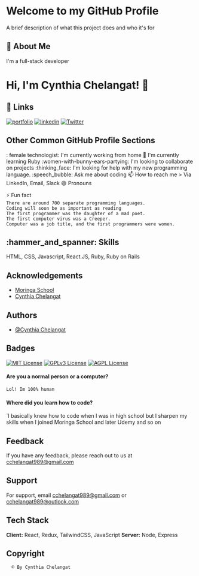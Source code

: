# Welcome to my GitHub Profile
A brief description of what this project does and who it's for
## :rocket: About Me
I'm a full-stack developer

# Hi, I'm Cynthia Chelangat! :wave:
## :link: Links
[![portfolio](https://img.shields.io/badge/my_portfolio-000?style=for-the-badge&logo=ko-fi&logoColor=white)]()
[![linkedin](https://img.shields.io/badge/linkedin-0A66C2?style=for-the-badge&logo=linkedin&logoColor=white)](www.linkedin.com/in/cynthiachelangat)
[![Twitter](https://img.shields.io/badge/twitter-1DA1F2?style=for-the-badge&logo=twitter&logoColor=white)](https://twitter.com/chelahcynthia1)
## Other Common GitHub Profile Sections
: female technologist: I'm currently working from home
:brain: I'm currently learning Ruby
:women-with-bunny-ears-partying: I'm looking to collaborate on projects
:thinking_face: I'm looking for help with my new programming language.
:speech_bubble: Ask me about coding
:mailbox: How to reach me > Via LinkedIn, Email, Slack
:smile: Pronouns <br>
    
:zap:️ Fun fact <br>
          `There are around 700 separate programming languages.`
          <br>
           `Coding will soon be as important as reading`
           <br>
           `The first programmer was the daughter of a mad poet.`
           <br>
           `The first computer virus was a Creeper.`
            <br>
           `Computer was a job title, and the first programmers were women.`
## :hammer_and_spanner: Skills
HTML, CSS, Javascript, React.JS, Ruby, Ruby on Rails
## Acknowledgements
 - [Moringa School](https://moringaschool.com/)
 - [Cynthia Chelangat](https://github.com/chelahcynthia)
## Authors
- [
@Cynthia Chelangat
](https://github.com/chelahcynthia)
## Badges
[![MIT License](https://img.shields.io/badge/License-MIT-green.svg)](https://choosealicense.com/licenses/mit/)
[![GPLv3 License](https://img.shields.io/badge/License-GPL%20v3-yellow.svg)](https://opensource.org/licenses/)
[![AGPL License](https://img.shields.io/badge/license-AGPL-blue.svg)](http://www.gnu.org/licenses/agpl-3.0)

#### Are you a normal person or a computer?
`Lol! Im 100% human`
#### Where did you learn how to code?
`I basically knew how to code when I was in high school but I sharpen my skills when I joined Moringa School and later Udemy and so on

## Feedback
If you have any feedback, please reach out to us at cchelangat989@gmail.com



## Support
For support, email cchelangat989@gmail.com or cchelangat989@outlook.com
## Tech Stack
**Client:** React, Redux, TailwindCSS, JavaScript
**Server:** Node, Express

## Copyright
```bash
  © By Cynthia Chelangat
```
